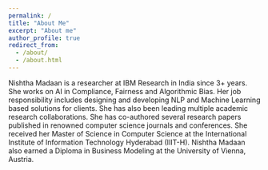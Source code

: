 ```yaml
---
permalink: /
title: "About Me"
excerpt: "About me"
author_profile: true
redirect_from: 
  - /about/
  - /about.html
---
```


Nishtha Madaan is a researcher at IBM Research in India since 3+ years. She works on AI in Compliance, Fairness and Algorithmic Bias. Her job responsibility includes designing and developing NLP and Machine Learning based solutions for clients. She has also been leading multiple academic research collaborations. She has co-authored several research papers published in renowned computer science journals and conferences. She received her Master of Science in Computer Science at the International Institute of Information Technology Hyderabad (IIIT-H). Nishtha Madaan also earned a Diploma in Business Modeling at the University of Vienna, Austria.
